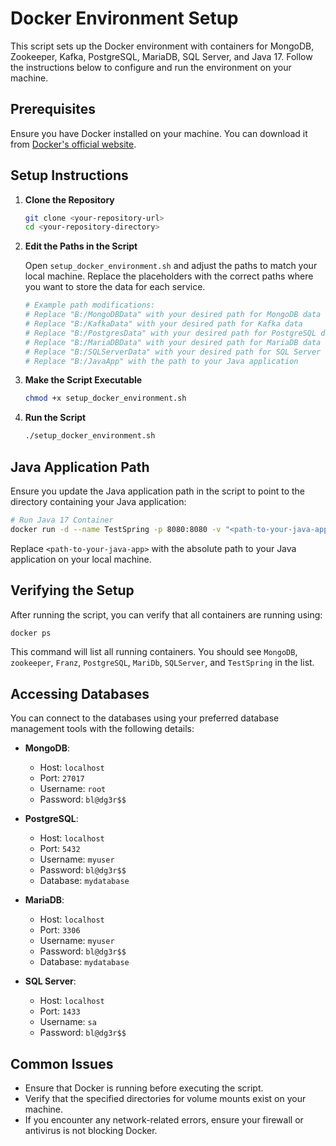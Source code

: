 # Docker Environment Setup

This script sets up the Docker environment with containers for MongoDB, Zookeeper, Kafka, PostgreSQL, MariaDB, SQL Server, and Java 17. Follow the instructions below to configure and run the environment on your machine.

## Prerequisites

Ensure you have Docker installed on your machine. You can download it from [Docker's official website](https://www.docker.com/products/docker-desktop).

## Setup Instructions

1. **Clone the Repository**

   ```bash
   git clone <your-repository-url>
   cd <your-repository-directory>
   ```

2. **Edit the Paths in the Script**

   Open `setup_docker_environment.sh` and adjust the paths to match your local machine. Replace the placeholders with the correct paths where you want to store the data for each service.

   ```bash
   # Example path modifications:
   # Replace "B:/MongoDBData" with your desired path for MongoDB data
   # Replace "B:/KafkaData" with your desired path for Kafka data
   # Replace "B:/PostgresData" with your desired path for PostgreSQL data
   # Replace "B:/MariaDBData" with your desired path for MariaDB data
   # Replace "B:/SQLServerData" with your desired path for SQL Server data
   # Replace "B:/JavaApp" with the path to your Java application
   ```

3. **Make the Script Executable**

   ```bash
   chmod +x setup_docker_environment.sh
   ```

4. **Run the Script**

   ```bash
   ./setup_docker_environment.sh
   ```

## Java Application Path

Ensure you update the Java application path in the script to point to the directory containing your Java application:

```bash
# Run Java 17 Container
docker run -d --name TestSpring -p 8080:8080 -v "<path-to-your-java-app>:/usr/src/app" openjdk:17-jdk-slim
```

Replace `<path-to-your-java-app>` with the absolute path to your Java application on your local machine.

## Verifying the Setup

After running the script, you can verify that all containers are running using:

```bash
docker ps
```

This command will list all running containers. You should see `MongoDB`, `zookeeper`, `Franz`, `PostgreSQL`, `MariDb`, `SQLServer`, and `TestSpring` in the list.

## Accessing Databases

You can connect to the databases using your preferred database management tools with the following details:

- **MongoDB**:
  - Host: `localhost`
  - Port: `27017`
  - Username: `root`
  - Password: `bl@dg3r$$`

- **PostgreSQL**:
  - Host: `localhost`
  - Port: `5432`
  - Username: `myuser`
  - Password: `bl@dg3r$$`
  - Database: `mydatabase`

- **MariaDB**:
  - Host: `localhost`
  - Port: `3306`
  - Username: `myuser`
  - Password: `bl@dg3r$$`
  - Database: `mydatabase`

- **SQL Server**:
  - Host: `localhost`
  - Port: `1433`
  - Username: `sa`
  - Password: `bl@dg3r$$`

## Common Issues

- Ensure that Docker is running before executing the script.
- Verify that the specified directories for volume mounts exist on your machine.
- If you encounter any network-related errors, ensure your firewall or antivirus is not blocking Docker.

